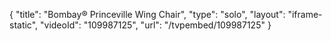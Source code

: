 {
    "title": "Bombay&reg; Princeville Wing Chair",
    "type": "solo",
    "layout": "iframe-static",
    "videoId": "109987125",
    "url": "\/tvpembed\/109987125"
}